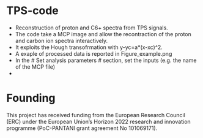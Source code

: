 # TPS-code

- Reconstruction of proton and C6+ spectra from TPS signals.
- The code take a MCP image and allow the recontraction of the proton and carbon ion spectra interactively.
- It exploits the Hough transofrmation with y-yc=a*(x-xc)^2.
- A exaple of processed data is reported in Figure_example.png
- In the # Set analysis parameters # section, set the inputs (e.g. the name of the MCP file)
- 
# Founding

This project has received funding from the European Research Council (ERC) under the European Union’s Horizon 2022 research and innovation programme (PoC-PANTANI grant agreement No 101069171).
